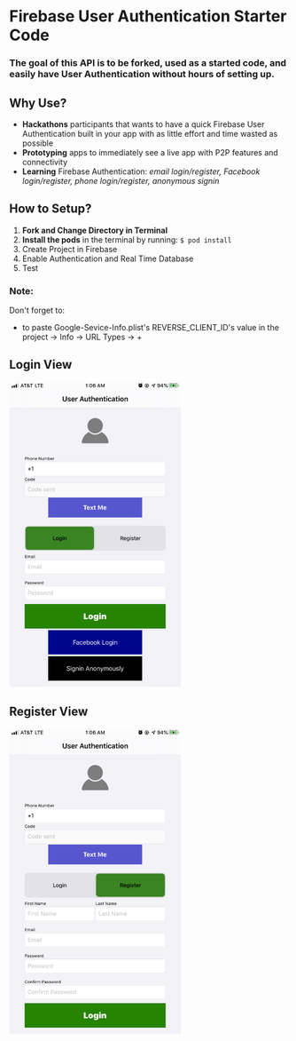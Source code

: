 #  Firebase User Authentication Starter Code
### The goal of this API is to be forked, used as a started code, and easily have User Authentication without hours of setting up.

## Why Use?
- **Hackathons** participants that wants to have a quick Firebase User Authentication built in your app with as little effort and time wasted as possible
- **Prototyping** apps to immediately see a live app with P2P features and connectivity
- **Learning** Firebase Authentication: *email login/register, Facebook login/register, phone login/register, anonymous signin*

## How to Setup?
1.  __Fork and Change Directory in Terminal__
2. __Install the pods__ in the terminal by running:
    `
    $ pod install
    `
3. Create Project in Firebase
4. Enable Authentication and Real Time Database
5. Test


### Note:
Don't forget to:
- to paste Google-Sevice-Info.plist's REVERSE_CLIENT_ID's value in the project -> Info -> URL Types -> +



## Login View
<img src="https://github.com/SamuelFolledo/UserAuth-Starter/blob/master/FolledoUserAuth/assets/login.png" width="310" height="550`"> 

## Register View
<img src="https://github.com/SamuelFolledo/UserAuth-Starter/blob/master/FolledoUserAuth/assets/register.png" width="310" height="550`"> 
